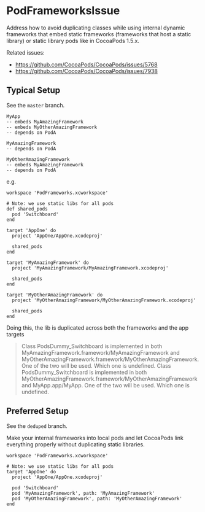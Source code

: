 # PodFrameworksIssue

Address how to avoid duplicating classes while using internal dynamic frameworks that embed static frameworks (frameworks that host a static library) or static library pods like in CocoaPods 1.5.x.

Related issues:
 - https://github.com/CocoaPods/CocoaPods/issues/5768
 - https://github.com/CocoaPods/CocoaPods/issues/7938

## Typical Setup

See the `master` branch.

```
MyApp
-- embeds MyAmazingFramework
-- embeds MyOtherAmazingFramework
-- depends on PodA

MyAmazingFramework
-- depends on PodA

MyOtherAmazingFramework
-- embeds MyAmazingFramework
-- depends on PodA
```

e.g.

```
workspace 'PodFrameworks.xcworkspace'

# Note: we use static libs for all pods
def shared_pods
  pod 'Switchboard'
end

target 'AppOne' do
  project 'AppOne/AppOne.xcodeproj'

  shared_pods
end

target 'MyAmazingFramework' do
  project 'MyAmazingFramework/MyAmazingFramework.xcodeproj'

  shared_pods
end

target 'MyOtherAmazingFramework' do
  project 'MyOtherAmazingFramework/MyOtherAmazingFramework.xcodeproj'

  shared_pods
end
```

Doing this, the lib is duplicated across both the frameworks and the app targets
>Class PodsDummy_Switchboard is implemented in both MyAmazingFramework.framework/MyAmazingFramework and MyOtherAmazingFramework.framework/MyOtherAmazingFramework. One of the two will be used. Which one is undefined.
>Class PodsDummy_Switchboard is implemented in both MyOtherAmazingFramework.framework/MyOtherAmazingFramework and MyApp.app/MyApp. One of the two will be used. Which one is undefined.

## Preferred Setup

See the `deduped` branch.

Make your internal frameworks into local pods and let CocoaPods link everything properly without duplicating static libraries.

```
workspace 'PodFrameworks.xcworkspace'

# Note: we use static libs for all pods
target 'AppOne' do
  project 'AppOne/AppOne.xcodeproj'

  pod 'Switchboard'
  pod 'MyAmazingFramework', path: 'MyAmazingFramework'
  pod 'MyOtherAmazingFramework', path: 'MyOtherAmazingFramework'
end
```
